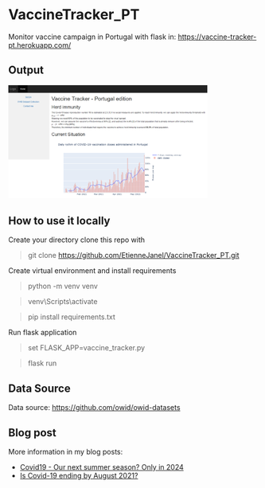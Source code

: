# VaccineTracker_PT
Monitor vaccine campaign in Portugal with flask in: https://vaccine-tracker-pt.herokuapp.com/

## Output

<img src="https://github.com/EtienneJanel/VaccineTracker_PT/blob/main/img/screenshot.PNG" width=400>

## How to use it locally

Create your directory clone this repo with
> git clone https://github.com/EtienneJanel/VaccineTracker_PT.git

Create virtual environment and install requirements
> python -m venv venv

> venv\\Scripts\\activate

> pip install requirements.txt

Run flask application
> set FLASK_APP=vaccine_tracker.py

> flask run

## Data Source
Data source: https://github.com/owid/owid-datasets

## Blog post

More information in my blog posts:
- <a href="https://www.linkedin.com/pulse/covid19-our-next-summer-season-only-2024-etienne-janel/">Covid19 - Our next summer season? Only in 2024</a>
- <a href="https://www.linkedin.com/pulse/covid-19-ending-august-2021-etienne-janel/">Is Covid-19 ending by August 2021?</a>